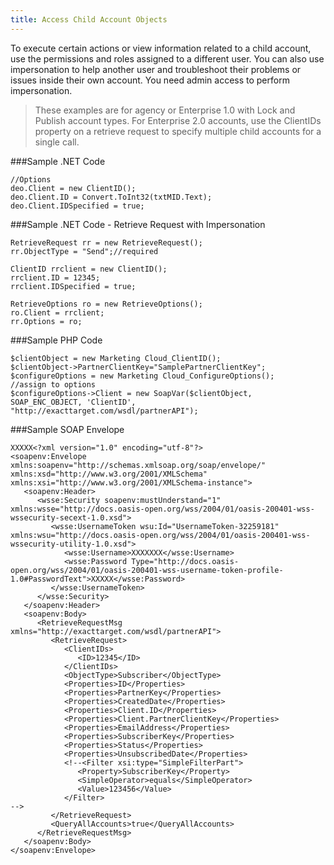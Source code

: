 ```yaml
---
title: Access Child Account Objects
---
```

To execute certain actions or view information related to a child account, use the permissions and roles assigned to a different user. You can also use impersonation to help another user and troubleshoot their problems or issues inside their own account. You need admin access to perform impersonation.

>These examples are for agency or Enterprise 1.0 with Lock and Publish account types. For Enterprise 2.0 accounts, use the ClientIDs property on a retrieve request to specify multiple child accounts for a single call.

###Sample .NET Code
```
//Options
deo.Client = new ClientID();
deo.Client.ID = Convert.ToInt32(txtMID.Text);
deo.Client.IDSpecified = true;
```
###Sample .NET Code - Retrieve Request with Impersonation
```
RetrieveRequest rr = new RetrieveRequest();
rr.ObjectType = "Send";//required

ClientID rrclient = new ClientID();
rrclient.ID = 12345;
rrclient.IDSpecified = true;

RetrieveOptions ro = new RetrieveOptions();
ro.Client = rrclient;
rr.Options = ro;
```
###Sample PHP Code
```
$clientObject = new Marketing Cloud_ClientID();
$clientObject->PartnerClientKey="SamplePartnerClientKey";
$configureOptions = new Marketing Cloud_ConfigureOptions();  
//assign to options
$configureOptions->Client = new SoapVar($clientObject, SOAP_ENC_OBJECT, 'ClientID', "http://exacttarget.com/wsdl/partnerAPI");
```
###Sample SOAP Envelope
```
XXXXX<?xml version="1.0" encoding="utf-8"?>
<soapenv:Envelope xmlns:soapenv="http://schemas.xmlsoap.org/soap/envelope/" xmlns:xsd="http://www.w3.org/2001/XMLSchema" xmlns:xsi="http://www.w3.org/2001/XMLSchema-instance">
   <soapenv:Header>
      <wsse:Security soapenv:mustUnderstand="1" xmlns:wsse="http://docs.oasis-open.org/wss/2004/01/oasis-200401-wss-wssecurity-secext-1.0.xsd">
         <wsse:UsernameToken wsu:Id="UsernameToken-32259181" xmlns:wsu="http://docs.oasis-open.org/wss/2004/01/oasis-200401-wss-wssecurity-utility-1.0.xsd">
            <wsse:Username>XXXXXXX</wsse:Username>
            <wsse:Password Type="http://docs.oasis-open.org/wss/2004/01/oasis-200401-wss-username-token-profile-1.0#PasswordText">XXXXX</wsse:Password>
         </wsse:UsernameToken>
      </wsse:Security>
   </soapenv:Header>
   <soapenv:Body>
      <RetrieveRequestMsg xmlns="http://exacttarget.com/wsdl/partnerAPI">
         <RetrieveRequest>
            <ClientIDs>
               <ID>12345</ID>
            </ClientIDs>
            <ObjectType>Subscriber</ObjectType>
            <Properties>ID</Properties>
            <Properties>PartnerKey</Properties>
            <Properties>CreatedDate</Properties>
            <Properties>Client.ID</Properties>
            <Properties>Client.PartnerClientKey</Properties>
            <Properties>EmailAddress</Properties>
            <Properties>SubscriberKey</Properties>
            <Properties>Status</Properties>
            <Properties>UnsubscribedDate</Properties>
            <!--<Filter xsi:type="SimpleFilterPart">
               <Property>SubscriberKey</Property>
               <SimpleOperator>equals</SimpleOperator>
               <Value>123456</Value>
            </Filter>
-->
         </RetrieveRequest>
         <QueryAllAccounts>true</QueryAllAccounts>
      </RetrieveRequestMsg>
   </soapenv:Body>
</soapenv:Envelope>
```
